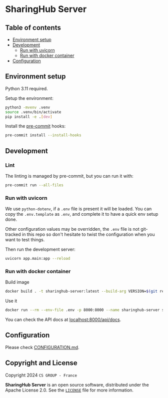 # SharingHub Server

## Table of contents

- [Environment setup](#environment-setup)
- [Development](#development)
  - [Run with uvicorn](#run-with-uvicorn)
  - [Run with docker container](#run-with-docker-container)
- [Configuration](#configuration)

## Environment setup

Python 3.11 required.

Setup the environment:

```bash
python3 -mvenv .venv
source .venv/bin/activate
pip install -e .[dev]
```

Install the [pre-commit](https://pre-commit.com/) hooks:

```bash
pre-commit install --install-hooks
```

## Development

### Lint

The linting is managed by pre-commit, but you can run it with:

```bash
pre-commit run --all-files
```

### Run with uvicorn

We use `python-dotenv`, if a `.env` file is present it will be loaded.
You can copy the `.env.template` as `.env`, and complete it to have a quick env setup done.

Other configuration values may be overridden, the `.env` file is not git-tracked in this repo so don't hesitate to twist the configuration when you want to test things.

Then run the development server:

```bash
uvicorn app.main:app --reload
```

### Run with docker container

Build image

```bash
docker build . -t sharinghub-server:latest --build-arg VERSION=$(git rev-parse --short HEAD)
```

Use it

```bash
docker run --rm --env-file .env -p 8000:8000 --name sharinghub-server sharinghub-server:latest
```

You can check the API docs at [localhost:8000/api/docs](http://localhost:8000/api/docs).

## Configuration

Please check [CONFIGURATION.md](./CONFIGURATION.md).

## Copyright and License

Copyright 2024 `CS GROUP - France`

**SharingHub Server**  is an open source software, distributed under the Apache License 2.0. See the [`LICENSE`](./LICENSE) file for more information.
